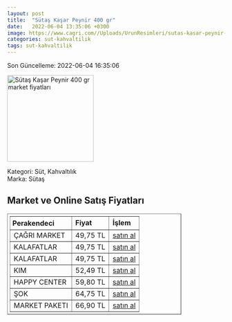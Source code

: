 ```yaml
---
layout: post
title:  "Sütaş Kaşar Peynir 400 gr"
date:   2022-06-04 13:35:06 +0300
image: https://www.cagri.com//Uploads/UrunResimleri/sutas-kasar-peynir-400-gr-464e.jpg
categories: sut-kahvaltilik
tags: sut-kahvaltilik
---
```


Son Güncelleme: 2022-06-04 16:35:06

<img src="https://www.cagri.com//Uploads/UrunResimleri/sutas-kasar-peynir-400-gr-464e.jpg" width="200" alt="Sütaş Kaşar Peynir 400 gr market fiyatları" />

Kategori: Süt, Kahvaltılık
<br />
Marka: Sütaş

<h2>Market ve Online Satış Fiyatları</h2>

<table border="1" style="padding: 5px;width:80%;">
  <tr>
    <td style="padding: 5px;"><strong>Perakendeci</strong></td>
    <td><strong>Fiyat</strong></td>
    <td><strong>İşlem</strong></td>
  </tr>
  <tr>
              <td title="Çağrı Market">ÇAĞRI MARKET</td>
              <td>49,75 TL</td>
              <td><a title="Çağrı Market" target="_blank" href="https://www.cagri.com/sutas-kasar-peynir-400-gr">satın al</a></td>
            </tr><tr>
              <td title="Kalafatlar">KALAFATLAR</td>
              <td>49,75 TL</td>
              <td><a title="Kalafatlar" target="_blank" href="https://www.kalafatlar.com/urun/sutas-kasar-peyniri-400-gr">satın al</a></td>
            </tr><tr>
              <td title="Kalafatlar">KALAFATLAR</td>
              <td>49,75 TL</td>
              <td><a title="Kalafatlar" target="_blank" href="https://www.kalafatlar.com/urun/sutas-kasar-peyniri-400-gr">satın al</a></td>
            </tr><tr>
              <td title="Kim">KIM</td>
              <td>52,49 TL</td>
              <td><a title="Kim" target="_blank" href="https://www.kimgeldi.com/sutas-taze-kasar-400-gr">satın al</a></td>
            </tr><tr>
              <td title="Happy Center">HAPPY CENTER</td>
              <td>59,80 TL</td>
              <td><a title="Happy Center" target="_blank" href="https://www.happycenter.com.tr/sutas-kasar-peynir-400-gr">satın al</a></td>
            </tr><tr>
              <td title="Şok">ŞOK</td>
              <td>64,75 TL</td>
              <td><a title="Şok" target="_blank" href="https://www.sokmarket.com.tr/kasar-peyniri-500-gr-p-3662/">satın al</a></td>
            </tr><tr>
              <td title="Market Paketi">MARKET PAKETI</td>
              <td>66,90 TL</td>
              <td><a title="Market Paketi" target="_blank" href="https://www.marketpaketi.com.tr/sutas-kasar-peynir-400-gr-p-1043">satın al</a></td>
            </tr>
</table>

